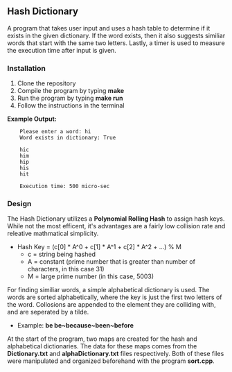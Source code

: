 ## Hash Dictionary

A program that takes user input and uses a hash table to determine if it exists in the given dictionary.
If the word exists, then it also suggests similiar words that start with the same two letters. Lastly,
a timer is used to measure the execution time after input is given.

<p align="right"></p>

### Installation

1. Clone the repository
2. Compile the program by typing **make**
3. Run the program by typing **make run**
4. Follow the instructions in the terminal

**Example Output:**
```
	Please enter a word: hi
	Word exists in dictionary: True
	
	hic
	him
	hip
	his
	hit

	Execution time: 500 micro-sec
```

<p align="right"></p>

### Design

The Hash Dictionary utilizes a **Polynomial Rolling Hash** to assign hash keys. While not the most efficent, it's advantages are a
fairly low collision rate and releative mathmatical simplicity.

- Hash Key = (c[0] * A^0 + c[1] * A^1 + c[2] * A^2 + ...) % M
	- c = string being hashed
	- A = constant (prime number that is greater than number of characters, in this case 31)
	- M = large prime number (in this case, 5003)

For finding similiar words, a simple alphabetical dictionary is used. The words are sorted alphabetically, where the key is just
the first two letters of the word. Collosions are appended to the element they are colliding with, and are seperated by a tilde.

- Example: **be be\~because\~been\~before**

At the start of the program, two maps are created for the hash and alphabetical dictionaries. The data for these maps comes from the
**Dictionary.txt** and **alphaDictionary.txt** files respectively. Both of these files were manipulated and organized beforehand with
the program **sort.cpp**.

<p align="right"></p>
